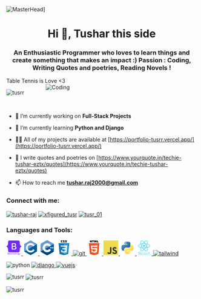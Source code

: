 ![MasterHead](https://user-images.githubusercontent.com/63905637/145709095-4f7e73cb-e52e-44fa-99a5-58a96ac4ff0c.gif)]
<h1 align="center">Hi 👋,  Tushar this side</h1>
<h3 align="center">An Enthusiastic Programmer who loves to learn things and create something that makes an impact :) </>
  Passion : Coding, Writing Quotes and poetries, Reading Novels !</h3>
  Table Tennis is Love <3
<img align="right" alt="Coding" width="400" src="https://media.tenor.com/Ug6cbVA1ZsMAAAAd/developer.gif">

<p align="left"> <img src="https://komarev.com/ghpvc/?username=tusrr&label=Profile%20views&color=0e75b6&style=flat" alt="tusrr" /> </p>

<p align="left"> <a href="https://twitter.com/" target="blank"><img src="https://img.shields.io/twitter/follow/?logo=twitter&style=for-the-badge" alt="" /></a> </p>

- 🔭 I’m currently working on **Full-Stack Projects**

- 🌱 I’m currently learning **Python and Django**

- 👨‍💻 All of my projects are available at [https://portfolio-tusrr.vercel.app/](https://portfolio-tusrr.vercel.app/)

- 📝 I write quotes and poetries on [https://www.yourquote.in/techie-tushar-eztx/quotes](https://www.yourquote.in/techie-tushar-eztx/quotes)

- 📫 How to reach me **tushar.raj2000@gmail.com**



<h3 align="left">Connect with me:</h3>
<p align="left">
<a href="https://linkedin.com/in/tushar-raj" target="blank"><img align="center" src="https://raw.githubusercontent.com/rahuldkjain/github-profile-readme-generator/master/src/images/icons/Social/linked-in-alt.svg" alt="tushar-raj" height="30" width="40" /></a>
<a href="https://instagram.com/xfigured_tusr" target="blank"><img align="center" src="https://raw.githubusercontent.com/rahuldkjain/github-profile-readme-generator/master/src/images/icons/Social/instagram.svg" alt="xfigured_tusr" height="30" width="40" /></a>
<a href="https://www.codechef.com/users/tusr_01" target="blank"><img align="center" src="https://cdn.jsdelivr.net/npm/simple-icons@3.1.0/icons/codechef.svg" alt="tusr_01" height="30" width="40" /></a>
</p>

<h3 align="left">Languages and Tools:</h3>
<p align="left">
  <a href="https://getbootstrap.com" target="_blank" rel="noreferrer">
    <img src="https://raw.githubusercontent.com/devicons/devicon/master/icons/bootstrap/bootstrap-plain-wordmark.svg" alt="bootstrap" width="40" height="40"/> </a>
  <a href="https://www.cprogramming.com/" target="_blank" rel="noreferrer"> 
    <img src="https://raw.githubusercontent.com/devicons/devicon/master/icons/c/c-original.svg" alt="c" width="40" height="40"/> </a>
  <a href="https://www.w3schools.com/cpp/" target="_blank" rel="noreferrer"> <img src="https://raw.githubusercontent.com/devicons/devicon/master/icons/cplusplus/cplusplus-original.svg" alt="cplusplus" width="40" height="40"/></a>
  <a href="https://www.w3schools.com/css/" target="_blank" rel="noreferrer"> <img src="https://raw.githubusercontent.com/devicons/devicon/master/icons/css3/css3-original-wordmark.svg" alt="css3" width="40" height="40"/> </a> <a href="https://git-scm.com/" target="_blank" rel="noreferrer"> <img src="https://www.vectorlogo.zone/logos/git-scm/git-scm-icon.svg" alt="git" width="40" height="40"/> </a> <a href="https://www.w3.org/html/" target="_blank" rel="noreferrer"> <img src="https://raw.githubusercontent.com/devicons/devicon/master/icons/html5/html5-original-wordmark.svg" alt="html5" width="40" height="40"/> </a> <a href="https://developer.mozilla.org/en-US/docs/Web/JavaScript" target="_blank" rel="noreferrer"> <img src="https://raw.githubusercontent.com/devicons/devicon/master/icons/javascript/javascript-original.svg" alt="javascript" width="40" height="40"/> </a> <a href="https://www.python.org" target="_blank" rel="noreferrer"> <img src="https://raw.githubusercontent.com/devicons/devicon/master/icons/python/python-original.svg" alt="python" width="40" height="40"/> </a> <a href="https://reactjs.org/" target="_blank" rel="noreferrer"> <img src="https://raw.githubusercontent.com/devicons/devicon/master/icons/react/react-original-wordmark.svg" alt="react" width="40" height="40"/> </a> <a href="https://tailwindcss.com/" target="_blank" rel="noreferrer"> <img src="https://www.vectorlogo.zone/logos/tailwindcss/tailwindcss-icon.svg" alt="tailwind" width="40" height="40"/> </a> </p>    <img src="https://www.vectorlogo.zone/logos/python/python-icon.svg" alt="python" width="40" height="40"/>
  </a>
  <!-- Django -->
  <a href="https://www.djangoproject.com/" target="_blank" rel="noreferrer">
    <img src="https://www.vectorlogo.zone/logos/djangoproject/djangoproject-icon.svg" alt="django" width="40" height="40"/>
  </a>
  <!-- Vue.js -->
  <a href="https://vuejs.org/" target="_blank" rel="noreferrer">
    <img src="https://www.vectorlogo.zone/logos/vuejs/vuejs-icon.svg" alt="vuejs" width="40" height="40"/>
  </a>

<p><img align="left" src="https://github-readme-stats.vercel.app/api/top-langs?username=tusrr&show_icons=true&locale=en&layout=compact" alt="tusrr" /></p>

<p>&nbsp;<img align="center" src="https://github-readme-stats.vercel.app/api?username=tusrr&show_icons=true&locale=en" alt="tusrr" /></p>

<p><img align="center" src="https://github-readme-streak-stats.herokuapp.com/?user=tusrr&" alt="tusrr" /></p>
